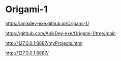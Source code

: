 # Origami-1

 https://anikdey-exe.github.io/Origami-1/
 
 https://github.com/AnikDey-exe/Origami-1/tree/main
 
 http://127.0.0.1:8887/myProjects.html
 
 http://127.0.0.1:8887/
